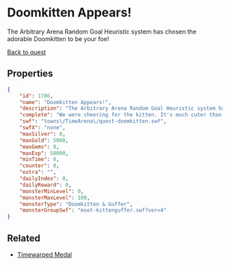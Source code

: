 # Doomkitten Appears!

The Arbitrary Arena Random Goal Heuristic system has chosen the adorable Doomkitten to be your foe!

[Back to quest](../quests.md)

## Properties

```json
{
    "id": 1786,
    "name": "Doomkitten Appears!",
    "description": "The Arbitrary Arena Random Goal Heuristic system has chosen the adorable Doomkitten to be your foe!",
    "complete": "We were cheering for the kitten. It's much cuter than you.",
    "swf": "towns\/TimeArena\/quest-doomkitten.swf",
    "swfX": "none",
    "maxSilver": 0,
    "maxGold": 5000,
    "maxGems": 0,
    "maxExp": 50000,
    "minTime": 0,
    "counter": 0,
    "extra": "",
    "dailyIndex": 0,
    "dailyReward": 0,
    "monsterMinLevel": 0,
    "monsterMaxLevel": 100,
    "monsterType": "Doomkitten & Guffer",
    "monsterGroupSwf": "mset-kittenguffer.swf?ver=4"
}
```

## Related

- [Timewarped Medal](../items/18514-timewarped-medal.md)

